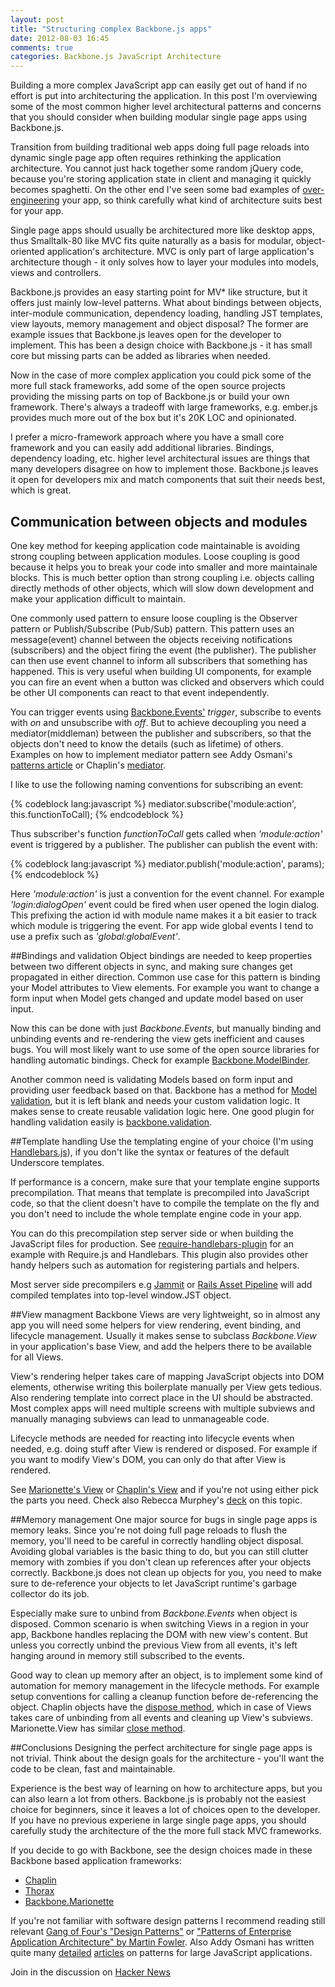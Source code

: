 ```yaml
---
layout: post
title: "Structuring complex Backbone.js apps"
date: 2012-08-03 16:45
comments: true
categories: Backbone.js JavaScript Architecture
---
```

Building a more complex  JavaScript app can easily get out of hand if no effort is put into architecturing the application.  In this post I'm overviewing some of the most common higher level architectural patterns and concerns that you should consider when building modular single page apps using Backbone.js.

Transition from building traditional web apps doing full page reloads into dynamic single page app often requires rethinking the application architecture. You cannot just hack together some random jQuery code, because you're storing application state in client and managing it quickly becomes spaghetti. On the other end I've seen some bad examples of [over-engineering](http://www.johndcook.com/blog/2009/07/27/baklav-code/) your app, so think carefully what kind of architecture suits best for your app. 

Single page apps should usually be architectured more like desktop apps, thus Smalltalk-80 like MVC fits quite naturally as a basis for modular, object-oriented application's architecture. MVC is only part of large application's architecture though - it only solves how to layer your modules into models, views and controllers.

Backbone.js provides an easy starting point for MV* like structure, but it offers just mainly low-level patterns. What about bindings between objects, inter-module communication, dependency loading, handling  JST templates, view layouts, memory management and object disposal? The former are example issues that Backbone.js leaves open for the developer to implement. This has been a design choice with Backbone.js - it has small core but missing parts can be added as libraries when needed. 

Now in the case of more complex application you could pick some of the more full stack frameworks, add some of the open source projects providing the missing parts on top of Backbone.js or build your own framework. There's always a tradeoff with large frameworks, e.g. ember.js provides much more out of the box but it's 20K LOC and opinionated. 

I prefer a micro-framework approach where you have a small core framework and you can easily add additional libraries. Bindings, dependency loading, etc. higher level architectural issues are things that many developers disagree on how to implement those. Backbone.js leaves it open for developers mix and match components that suit their needs best, which is great.

## Communication between objects and modules
One key method for keeping application code maintainable is avoiding strong coupling between application modules. Loose coupling is good because it helps you to break your code into smaller and more maintainale blocks. This is much better option than strong coupling i.e. objects calling directly methods of other objects, which will slow down development and make your application difficult to maintain.

One commonly used pattern to ensure loose coupling is the Observer pattern or Publish/Subscribe (Pub/Sub) pattern. This pattern uses an message(event) channel between the objects receiving notifications (subscribers) and the object firing the event (the publisher).  The publisher can then use event channel to inform all subscribers that something has happened.  This is very useful when building UI components, for example you can fire an event when a button was clicked and observers which could be other UI components can react to that event independently. 

You can trigger events using [Backbone.Events'](http://backbonejs.org/#Events) *trigger*, subscribe to events with *on* and unsubscribe with *off*. But to achieve decoupling you need a mediator(middleman) between the publisher and subscribers, so that the objects don't need to know the details (such as lifetime) of others. Examples on how to implement mediator pattern see Addy Osmani's [patterns article](http://addyosmani.com/largescalejavascript/#mediatorpattern) or Chaplin's [mediator](https://github.com/chaplinjs/chaplin/blob/master/src/chaplin/mediator.coffee). 

I like to use the following naming conventions for subscribing an event:

{% codeblock lang:javascript %}
mediator.subscribe('module:action', this.functionToCall);
{% endcodeblock %}

Thus subscriber's function *functionToCall* gets called when *'module:action'* event is triggered by a publisher. The publisher can publish the event with:

{% codeblock lang:javascript %}
mediator.publish('module:action', params);
{% endcodeblock %}

Here *'module:action'* is just a convention for the event channel. For example *'login:dialogOpen'* event could be fired when user opened the login dialog. This prefixing the action id with module name makes it a bit easier to track which module is triggering the event. For app wide global events I tend to use a prefix such as *'global:globalEvent'*.

##Bindings and validation
Object bindings are needed to keep properties between two different objects in sync, and making sure changes get propagated in either direction. Common use case for this pattern is binding your Model attributes to View elements. For example you want to change a form input when Model gets changed and update model based on user input. 

Now this can be done with just *Backbone.Events*, but manually binding and unbinding events and re-rendering the view gets inefficient and causes bugs.  You will most likely want to use some of the open source libraries for handling automatic bindings. Check for example [Backbone.ModelBinder](https://github.com/theironcook/Backbone.ModelBinder).

Another common need is validating Models based on form input and providing user feedback based on that. Backbone has a method for [Model validation](http://backbonejs.org/#Model-validate), but it is left blank and needs your custom validation logic. It makes sense to create reusable validation logic here. One good plugin for handling validation easily is [backbone.validation](https://github.com/thedersen/backbone.validation).

##Template handling
Use the templating engine of your choice (I'm using [Handlebars.js](http://handlebarsjs.com/)), if you don't like the syntax or features of the default Underscore templates.

If performance is a concern, make sure that your template engine supports precompilation. That means that template is precompiled into JavaScript code, so that the client doesn't have to compile the template on the fly and you don't need to include the whole template engine code in your app. 

You can do this precompilation step server side or when building the JavaScript files for production. See [require-handlebars-plugin](https://github.com/SlexAxton/require-handlebars-plugin) for an example with Require.js and Handlebars. This plugin also provides other handy helpers such as automation for registering partials and helpers.

Most server side precompilers e.g [Jammit](http://documentcloud.github.com/jammit/) or [Rails Asset Pipeline](http://nicolai86.eu/posts/2011-09-21/rails-3-asset-pipeline-javascript-templates/) will add compiled templates into top-level window.JST object.

##View managment
Backbone Views are very lightweight, so in almost any app you will need some helpers for view rendering, event binding, and lifecycle management. Usually it makes sense to subclass *Backbone.View* in your application's base View, and add the helpers there to be available for all Views.

View's rendering helper takes care of mapping  JavaScript objects into DOM elements, otherwise writing this boilerplate manually per View gets tedious. Also rendering template into correct place in the UI should be abstracted. Most complex apps will need multiple screens with multiple subviews and manually managing subviews can lead to unmanageable code. 

Lifecycle methods are needed for reacting into lifecycle events when needed, e.g. doing stuff after View is rendered or disposed. For example if you want to modify View's DOM, you can only do that after View is rendered.

See [Marionette's View](https://github.com/derickbailey/backbone.marionette/blob/master/docs/marionette.view.md)
or [Chaplin's View](https://github.com/chaplinjs/chaplin/blob/master/src/chaplin/views/view.coffee) and if you're not using either pick the parts you need. Check also Rebecca Murphey's [deck](https://speakerdeck.com/u/rmurphey/p/new-dogs-old-tricks-or-dojo-already-did-that) on this topic.

##Memory management
One major source for bugs in single page apps is memory leaks. Since you're not doing full page reloads to flush the memory, you'll need to be careful in correctly handling object disposal. Avoiding global variables is the basic thing to do, but you can still clutter memory with zombies if you don't clean up references after your objects correctly. Backbone.js does not  clean up objects for you, you need to make sure to de-reference your objects to let  JavaScript runtime's garbage collector do its job.

Especially make sure to unbind from *Backbone.Events* when object is disposed. Common scenario is when switching Views in a region in your app, Backbone handles replacing the DOM with new view's content. But unless you correctly unbind the previous View from all events, it's left hanging around in memory still subscribed to the events.
 
Good way to clean up memory after an object, is to implement some kind of automation for memory management in the lifecycle methods. For example setup conventions for calling a cleanup function before de-referencing the object. Chaplin objects have the [dispose method](https://github.com/chaplinjs/chaplin#memory-management-and-object-disposal), which in case of Views takes care of unbinding from all events and cleaning up View's subviews. Marionette.View has similar [close method](http://derickbailey.github.com/backbone.marionette/docs/backbone.marionette.html#section-19).

##Conclusions
Designing the perfect architecture for single page apps is not trivial. Think about the design goals for the architecture - you'll want the code to be clean, fast and maintainable. 

Experience is the best way of learning on how to architecture apps, but you can also learn a lot from others. Backbone.js is probably not the easiest choice for beginners, since it leaves a lot of choices open to the developer. If you have no previous experiene in large single page apps, you should carefully study the architecture of the the more full stack MVC frameworks.

If you decide to go with Backbone, see the design choices made in these Backbone based application frameworks:

- [Chaplin](https://github.com/chaplinjs/chaplin)
- [Thorax](http://walmartlabs.github.com/thorax/)
- [Backbone.Marionette](https://github.com/derickbailey/backbone.marionette)

If you're not familiar with software design patterns I recommend reading still relevant [Gang of Four's "Design Patterns"](http://en.wikipedia.org/wiki/Design_Patterns) or ["Patterns of Enterprise Application Architecture" by Martin Fowler](http://www.amazon.com/Patterns-Enterprise-Application-Architecture-Martin/dp/0321127420). Also Addy Osmani has written quite many [detailed](http://addyosmani.com/largescalejavascript/) [articles](http://addyosmani.com/resources/essentialjsdesignpatterns/book/) on patterns for large JavaScript applications.

Join in the discussion on [Hacker News](http://news.ycombinator.com/item?id=4334358)